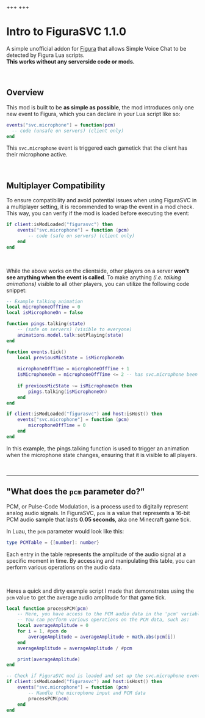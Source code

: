 +++
+++
# Intro to FiguraSVC 1.1.0
A simple unofficial addon for [Figura](https://modrinth.com/mod/figura) that allows Simple Voice Chat to be detected by Figura Lua scripts. \
**This works without any serverside code or mods.**

<br>

## Overview
This mod is built to be **as simple as possible**, the mod introduces only one new event to Figura, which you can declare in your Lua script like so:
```lua
events["svc.microphone"] = function(pcm)
  -- code (unsafe on servers) (client only)
end
```
This `svc.microphone` event is triggered each gametick that the client has their microphone active.

<br>

## Multiplayer Compatibility

To ensure compatibility and avoid potential issues when using FiguraSVC in a multiplayer setting, it is recommended to wrap the event in a mod check. This way, you can verify if the mod is loaded before executing the event:
```lua
if client:isModLoaded("figurasvc") then
    events["svc.microphone"] = function (pcm)
        -- code (safe on servers) (client only)
    end
end
```
<br>

While the above works on the clientside, other players on a server **won't see anything when the event is called**. To make anything *(i.e. talking animations)* visible to all other players, you can utilize the following code snippet:
```lua
-- Example talking animation
local microphoneOffTime = 0
local isMicrophoneOn = false

function pings.talking(state)
    -- (safe on servers) (visible to everyone)
    animations.model.talk:setPlaying(state)
end

function events.tick()
    local previousMicState = isMicrophoneOn
    
    microphoneOffTime = microphoneOffTime + 1
    isMicrophoneOn = microphoneOffTime <= 2 -- has svc.microphone been called in the past 2 ticks?
  
    if previousMicState ~= isMicrophoneOn then
        pings.talking(isMicrophoneOn)
    end
end

if client:isModLoaded("figurasvc") and host:isHost() then
    events["svc.microphone"] = function (pcm)
        microphoneOffTime = 0
    end
end
```
In this example, the pings.talking function is used to trigger an animation when the microphone state changes, ensuring that it is visible to all players.

<br>

---

## "What does the `pcm` parameter do?"

PCM, or Pulse-Code Modulation, is a process used to digitally represent analog audio signals. In FiguraSVC, `pcm` is a value that represents a 16-bit PCM audio sample that lasts **0.05 seconds**, aka one Minecraft game tick.

In Luau, the `pcm` parameter would look like this:
```lua
type PCMTable = {[number]: number}
```

Each entry in the table represents the amplitude of the audio signal at a specific moment in time. By accessing and manipulating this table, you can perform various operations on the audio data.

<br>

Heres a quick and dirty example script I made that demonstrates using the `pcm` value to get the average audio amplitude for that game tick.
```lua
local function processPCM(pcm)
    -- Here, you have access to the PCM audio data in the 'pcm' variable
    -- You can perform various operations on the PCM data, such as:
    local averageAmplitude = 0
    for i = 1, #pcm do
        averageAmplitude = averageAmplitude + math.abs(pcm[i])
    end
    averageAmplitude = averageAmplitude / #pcm

    print(averageAmplitude)
end

-- Check if FiguraSVC mod is loaded and set up the svc.microphone event
if client:isModLoaded("figurasvc") and host:isHost() then
    events["svc.microphone"] = function (pcm)
        -- Handle the microphone input and PCM data
        processPCM(pcm)
    end
end
```